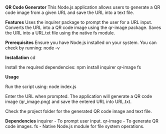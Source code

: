 **QR Code Generator**
This Node.js application allows users to generate a QR code image from a given URL and save the URL into a text file.

**Features**
Uses the inquirer package to prompt the user for a URL input.
Converts the URL into a QR code image using the qr-image package.
Saves the URL into a URL.txt file using the native fs module.

**Prerequisites**
Ensure you have Node.js installed on your system. You can check by running:
node -v

**Installation**
cd <project-directory>

Install the required dependencies:
npm install inquirer qr-image fs

**Usage**

Run the script using:
node index.js

Enter the URL when prompted.
The application will generate a QR code image (qr_image.png) and save the entered URL into URL.txt.

Check the project folder for the generated QR code image and text file.

**Dependencies**
inquirer - To prompt user input.
qr-image - To generate QR code images.
fs - Native Node.js module for file system operations.
